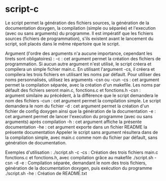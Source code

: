 # script-c
Le script permet la génération des fichiers sources, la génération de la documentation doxygen, la compilation (simple ou séparée) et l'execution (avec ou sans arguments) du programme.
Il est impératif que les fichiers sources (fichiers de programmation), s'ils existent avant le lancement du script, soit placés dans le même répertoire que le script.

Argument (l'ordre des arguments n'a aucune importance, cependant les tirets sont obligatoires) :
-c : cet argument permet la création des fichiers de programmation. Si aucun autre argument n'est utilisé, le script créera et compilera un simple fichier main.c. En utilisant l'argument -cs, il créera et compilera les trois fichiers en utilisant les noms par défault. Pour utiliser des noms personnalisés, utilisez les arguments -csn ou -cun
-cs : cet argument permet la compilation séparée, avec la création d'un makefile. Les noms par défault des fichiers seront main.c, fonctions.c et fonctions.h
-csn : argument similaire au précédent, à la différence que le script demandera le nom des fichiers
-cun : cet argument permet la compilation simple. Le script demandera le nom du fichier
-d : cet argument permet la création d'un fichier de config doxygen ainsi que la génération de la documentation
-e : cet argument permet de lancer l'execution du programme (avec ou sans arguments) après compilation
-h : cet argument affiche la présente documentation
-he : cet argument exporte dans un fichier README la présente documentation
Appeler le script sans argument résultera dans de la compilation simple, avec main.c comme nom du fichier par défault, sans génération de documentation.

Exemples d'utilisation :
./script.sh -c -cs     : Création des trois fichiers main.c fonctions.c et fonctions.h, avec compilation grâce au makefile
./script.sh -csn -d -e : Compilation séparée, demandant le nom des trois fichiers, génération de la documentation doxygen, puis exécution du programme
./script.sh -he	       : Création de README.txt	
